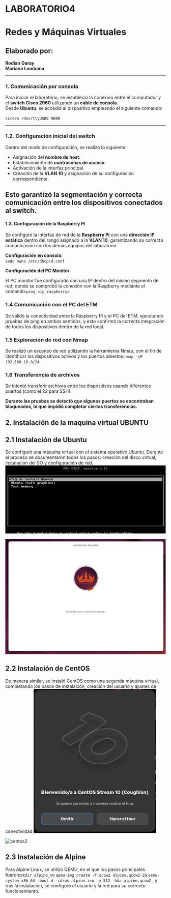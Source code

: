 # LABORATORIO4
# Redes y Máquinas Virtuales  

## Elaborado por:
**Rodian Garay**  
**Mariana Lombana**

---

### 1. Comunicación por consola  
Para iniciar el laboratorio, se estableció la conexión entre el computador y el **switch Cisco 2960** utilizando un **cable de consola**.  
Desde **Ubuntu**, se accedió al dispositivo empleando el siguiente comando:  

`screen /dev/ttyUSB0 9600`

---
### 1.2. Configuración inicial del switch  
Dentro del modo de configuración, se realizó lo siguiente:  

- Asignación del **nombre de host**.  
- Establecimiento de **contraseñas de acceso**.  
- Activación de la interfaz principal.  
- Creación de la **VLAN 10** y asignación de su configuración correspondiente.  

Esto garantizó la segmentación y correcta comunicación entre los dispositivos conectados al switch.
---  

#### 1.3. Configuración de la Raspberry Pi  
Se configuró la interfaz de red de la **Raspberry Pi** con una **dirección IP estática** dentro del rango asignado a la **VLAN 10**, garantizando su correcta comunicación con los demás equipos del laboratorio.  

**Configuración en consola:**  
`sudo nano /etc/dhcpcd.conf`

**Configuración del PC Monitor**

El PC monitor fue configurado con una IP dentro del mismo segmento de red, donde se comprobó la conexión con la Raspberry mediante el comando:`ping <ip_raspberry>`

### 1.4 Comunicación con el PC del ETM
Se validó la conectividad entre la Raspberry Pi y el PC del ETM, ejecutando pruebas de ping en ambos sentidos, y esto confirmó la correcta integración de todos los dispositivos dentro de la red local.

### 1.5 Exploración de red con Nmap
Se realizó un escaneo de red utilizando la herramienta Nmap, con el fin de identificar los dispositivos activos y los puertos abiertos:`nmap -sP 192.168.10.0/24`

### 1.6 Transferencia de archivos

Se intentó transferir archivos entre los dispositivos usando diferentes puertos (como el 22 para SSH).

**Durante las pruebas se detectó que algunos puertos se encontraban bloqueados, lo que impidió completar ciertas transferencias.**

## 2. Instalación de la maquina virtual UBUNTU
## 2.1 Instalación de Ubuntu
Se configuró una máquina virtual con el sistema operativo Ubuntu.
Durante el proceso se documentaron todos los pasos: creación del disco virtual, instalación del SO y configuración de red.
![ubuntu1](ubuntu1.png)


![ubuntu2](ubuntu2.png)
## 2.2 Instalación de CentOS
De manera similar, se instaló CentOS como una segunda máquina virtual, completando los pasos de instalación, creación del usuario y ajustes de conectividad
![centos1](centos1.png)

![centos2](centos2.png)

## 2.3 Instalación de Alpine
Para Alpine Linux, se utilizó QEMU, en el que los pasos principales fueron:`mkdir alpine_vm` `qemu-img create -f qcow2 alpine.qcow2 2G` `qemu-system-x86_64 -boot d -cdrom alpine.iso -m 512 -hda alpine.qcow2` , y tras la instalación, se configuró el usuario y la red para su correcto funcionamiento.




